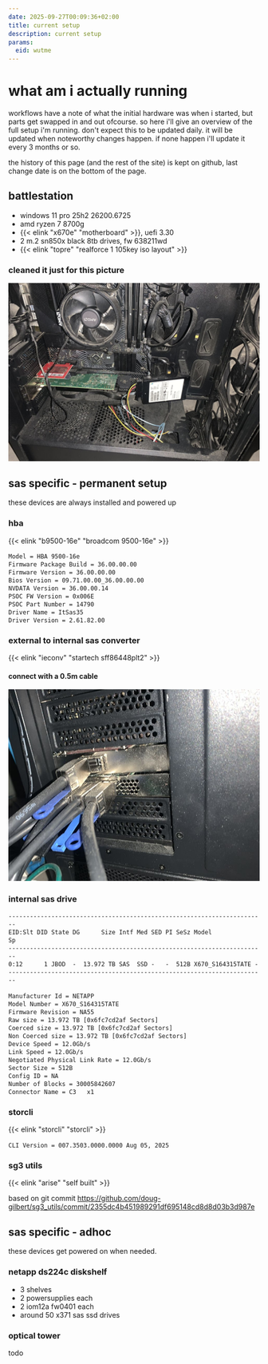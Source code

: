 ```yaml
---
date: 2025-09-27T00:09:36+02:00
title: current setup
description: current setup
params:
  eid: wutme
---
```

# what am i actually running

workflows have a note of what the initial hardware was when i started, but parts get swapped in and out ofcourse. so here i'll give an overview of the full setup i'm running. don't expect this to be updated daily. it will be updated when noteworthy changes happen. if none happen i'll update it every 3 months or so.

the history of this page (and the rest of the site) is kept on github, last change date is on the bottom of the page.

## battlestation
 - windows 11 pro 25h2 26200.6725
 - amd ryzen 7 8700g
 - {{< elink "x670e" "motherboard" >}}, uefi 3.30
 - 2 m.2 sn850x black 8tb drives, fw 638211wd
 - {{< elink "topre" "realforce 1 105key iso layout" >}}

### cleaned it just for this picture
![](likenew.jpg)

## sas specific - permanent setup

these devices are always installed and powered up

### hba

{{< elink "b9500-16e" "broadcom 9500-16e" >}}

```
Model = HBA 9500-16e
Firmware Package Build = 36.00.00.00
Firmware Version = 36.00.00.00
Bios Version = 09.71.00.00_36.00.00.00
NVDATA Version = 36.00.00.14
PSOC FW Version = 0x006E
PSOC Part Number = 14790
Driver Name = ItSas35
Driver Version = 2.61.82.00
```
### external to internal sas converter
{{< elink "ieconv" "startech sff86448plt2" >}}
#### connect with a 0.5m cable
![looks like this](inout.jpg)
### internal sas drive
```
------------------------------------------------------------------------
EID:Slt DID State DG      Size Intf Med SED PI SeSz Model            Sp
------------------------------------------------------------------------
0:12      1 JBOD  -  13.972 TB SAS  SSD -   -  512B X670_S164315TATE -
------------------------------------------------------------------------

Manufacturer Id = NETAPP
Model Number = X670_S164315TATE
Firmware Revision = NA55
Raw size = 13.972 TB [0x6fc7cd2af Sectors]
Coerced size = 13.972 TB [0x6fc7cd2af Sectors]
Non Coerced size = 13.972 TB [0x6fc7cd2af Sectors]
Device Speed = 12.0Gb/s
Link Speed = 12.0Gb/s
Negotiated Physical Link Rate = 12.0Gb/s
Sector Size = 512B
Config ID = NA
Number of Blocks = 30005842607
Connector Name = C3   x1
```

### storcli
{{< elink "storcli" "storcli" >}}

`CLI Version = 007.3503.0000.0000 Aug 05, 2025`

### sg3 utils
{{< elink "arise" "self built" >}}

based on git commit https://github.com/doug-gilbert/sg3_utils/commit/2355dc4b451989291df695148cd8d8d03b3d987e

## sas specific - adhoc

these devices get powered on when needed.

### netapp ds224c diskshelf
 - 3 shelves
 - 2 powersupplies each
 - 2 iom12a fw0401 each
 - around 50 x371 sas ssd drives

### optical tower
todo

